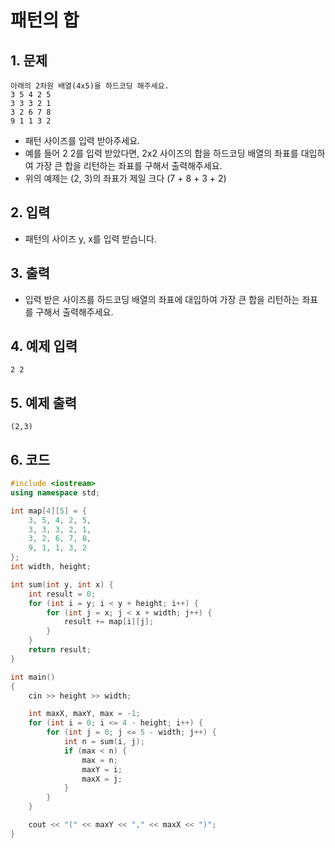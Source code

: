 # 패턴의 합 #

## 1. 문제

```
아래의 2차원 배열(4x5)을 하드코딩 해주세요.
3 5 4 2 5
3 3 3 2 1
3 2 6 7 8
9 1 1 3 2
```

- 패턴 사이즈를 입력 받아주세요.
- 예를 들어 2 2를 입력 받았다면, 2x2 사이즈의 합을 하드코딩 배열의 좌표를 대입하여 가장 큰 합을 리턴하는 좌표를 구해서 출력해주세요.
- 위의 예제는 (2, 3)의 좌표가 제일 크다 (7 + 8 + 3 + 2)

## 2. 입력
- 패턴의 사이즈 y, x를 입력 받습니다.

## 3. 출력
- 입력 받은 사이즈를 하드코딩 배열의 좌표에 대입하여 가장 큰 합을 리턴하는 좌표를 구해서 출력해주세요.

## 4. 예제 입력
```
2 2
```

## 5. 예제 출력
```
(2,3)
```

## 6. 코드
```c++
#include <iostream>
using namespace std;

int map[4][5] = {
    3, 5, 4, 2, 5,
    3, 3, 3, 2, 1,
    3, 2, 6, 7, 8,
    9, 1, 1, 3, 2
};
int width, height;

int sum(int y, int x) {
    int result = 0;
    for (int i = y; i < y + height; i++) {
        for (int j = x; j < x + width; j++) {
            result += map[i][j];
        }
    }
    return result;
}

int main()
{
    cin >> height >> width;

    int maxX, maxY, max = -1;
    for (int i = 0; i <= 4 - height; i++) {
        for (int j = 0; j <= 5 - width; j++) {
            int n = sum(i, j);
            if (max < n) {
                max = n;
                maxY = i;
                maxX = j;
            }
        }
    }

    cout << "(" << maxY << "," << maxX << ")";
}
```
